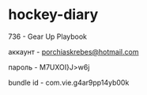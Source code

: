 # hockey-diary
736 - Gear Up Playbook

аккаунт - porchiaskrebes@hotmail.com

пароль - M7UXOI}J>w6j

bundle id -  com.vie.g4ar9pp14yb00k
